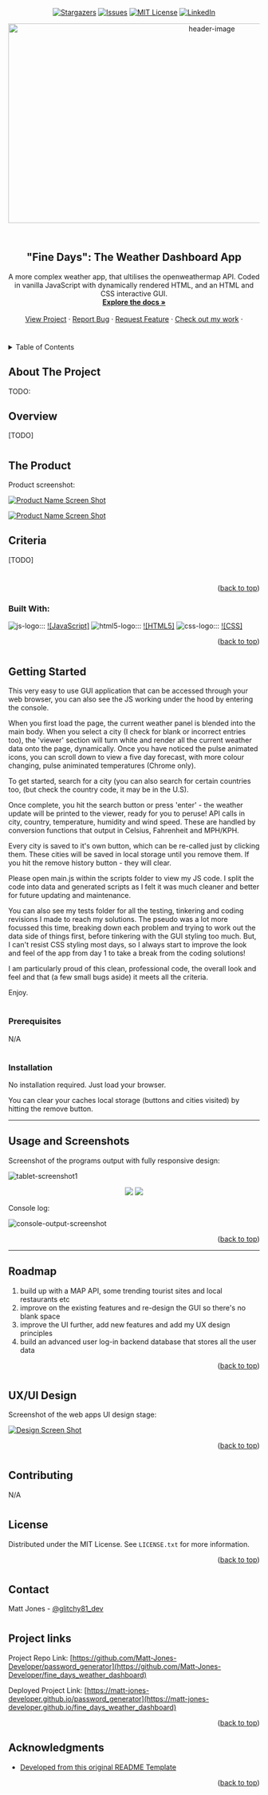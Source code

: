 
<!-- Readme top-->
<a name="readme-top"></a>

<!-- Project shields -->

<!-- centered shields -->

<span style="display:block" align="center" class="shields">

  [![Stargazers][stars-shield]][stars-url]
  [![Issues][issues-shield]][issues-url]
  [![MIT License][license-shield]][license-url]
  [![LinkedIn][linkedin-shield]][linkedin-url]

</span>

<!-- Readme Header -->

<div align="center">
  <img src="assets/images/screenshots/header.png" alt="header-image" width="800" height="400">
</div>


<!-- PROJECT LOGO -->
<br />
<div align="center">
  <a href="https://github.com/Matt-Jones-Developer/fine_days_weather_dashboard">
    <!-- <img src="assets/images/screenshots/logo-icon.png" alt="Logo" width="150" height="150"> -->
  </a>

#
<h2 align="center">"Fine Days": The Weather Dashboard App</h2>

  <p align="center">
    A more complex weather app, that ultilises the openweathermap API.
    Coded in vanilla JavaScript with dynamically rendered HTML, and an HTML and CSS interactive GUI.
    <br />
    <a href="https://github.com/Matt-Jones-Developer/fine_days_weather_dashboard/"><strong>Explore the docs »</strong></a>
    <br />
    <br />
    <a href="https://github.com/Matt-Jones-Developer/fine_days_weather_dashboard">View Project</a>
    ·
    <a href="https://github.com/Matt-Jones-Developer/fine_days_weather_dashboard/issues">Report Bug</a>
    ·
    <a href="https://github.com/Matt-Jones-Developer/fine_days_weather_dashboard/issues">Request Feature</a>
    ·
    <a href="https://github.com/Matt-Jones-Developer?tab=repositories">Check out my work</a>
    ·
  </p>
</div>

#

<!-- TABLE OF CONTENTS -->
<details>
  <summary>Table of Contents</summary>
  <ol>
    <li>
      <a href="#about-the-project">About The Project</a>
      <ul>
        <li><a href="#built-with">Built With</a></li>
      </ul>
    </li>
    <li>
      <a href="#getting-started">Getting Started</a>
      <ul>
        <li><a href="#prerequisites">Prerequisites</a></li>
        <li><a href="#installation">Installation</a></li>
      </ul>
    </li>
    <li><a href="#usage">Usage</a></li>
    <li><a href="#roadmap">Roadmap</a></li>
    <li><a href="#contributing">Contributing</a></li>
    <li><a href="#license">License</a></li>
    <li><a href="#contact">Contact</a></li>
    <li><a href="#acknowledgments">Acknowledgments</a></li>
  </ol>
</details>



<!-- ABOUT THE PROJECT -->
## About The Project

TODO:

## Overview
 
[TODO]

#

<!-- the product -->

## The Product

Product screenshot:

[![Product Name Screen Shot][product-screenshot]](https://github.com/Matt-Jones-Developer/fine_days_weather_dashboard)

[![Product Name Screen Shot][product-screenshot-2]](https://github.com/Matt-Jones-Developer/fine_days_weather_dashboard)


## Criteria


[TODO]
      


#

<p align="right">(<a href="#readme-top">back to top</a>)</p>


### Built With:

<!-- languages logos -->

![js-logo]::: [![JavaScript]][javascript-url] ![html5-logo]::: [![HTML5]][html5-url] ![css-logo]::: [![CSS]][css-url]



<p align="right">(<a href="#readme-top">back to top</a>)</p>

#

<!-- GETTING STARTED -->

## Getting Started

This very easy to use GUI application that can be accessed through your web browser, you can also see the JS working under the hood by entering the console.

When you first load the page, the current weather panel is blended into the main body.  When you select a city (I check for blank or incorrect entries too), the 'viewer' section will turn white and render all the current weather data onto the page, dynamically.
Once you have noticed the pulse animated icons, you can scroll down to view a five day forecast, with more colour changing, pulse animinated temperatures (Chrome only).  

To get started, search for a city (you can also search for certain countries too, (but check the country code, it may be in the U.S).

Once complete, you hit the search button or press 'enter' - the weather update will be printed to the viewer, ready for you to peruse!
API calls in city, country, temperature, humidity and wind speed.  These are handled by conversion functions that output in Celsius, Fahrenheit and MPH/KPH. 

Every city is saved to it's own button, which can be re-called just by clicking them. These cities will be saved in local storage until you remove them.  If you hit the remove history button - they will clear.

Please open main.js within the scripts folder to view my JS code. I split the code into data and generated scripts as I felt it was much cleaner and better for future updating and maintenance. 

You can also see my tests folder for all the testing, tinkering and coding revisions I made to reach my solutions.  The pseudo was  a lot more focussed this time, breaking down each problem and trying to work out the data side of things first, before tinkering with the GUI styling too much.  But, I can't resist CSS styling most days, so I always start to improve the look and feel of the app from day 1 to take a break from the coding solutions!

I am particularly proud of this clean, professional code, the overall look and feel and that (a few small bugs aside) it meets all the criteria.

Enjoy.

#
### Prerequisites

N/A

#

### Installation

No installation required.  Just load your browser. 

You can clear your caches local storage (buttons and cities visited) by hitting the remove button.


----------------------------------


<!-- USAGE EXAMPLES -->
## Usage and Screenshots

Screenshot of the programs output with
fully responsive design:

![tablet-screenshot1]

<!-- centered images -->
<div align="center">
<!-- ![mobile-screenshot1] ![mobile-screenshot2] -->
  <img src="assets/images/screenshots/mobile-screenshot1.png">
  <img src="assets/images/screenshots/mobile-screenshot2.png">
</div>

Console log:

![console-output-screenshot]

<p align="right">(<a href="#readme-top">back to top</a>)</p>

----------------------------------

<!-- ROADMAP -->
## Roadmap

1. build up with a MAP API, some trending tourist sites and local restaurants etc
2. improve on the existing features and re-design the GUI so there's no blank space 
3. improve the UI further, add new features and add my UX design principles 
4. build an advanced user log-in backend database that stores all the user data 

<p align="right">(<a href="#readme-top">back to top</a>)</p>

#

<!-- UX/UI DESIGN -->
## UX/UI Design

Screenshot of the web apps UI design stage:

[![Design Screen Shot][wireframe-screenshot]](https://github.com/Matt-Jones-Developer/fine_days_weather_dashboard)

<p align="right">(<a href="#readme-top">back to top</a>)</p>

#

<!-- CONTRIBUTING -->
## Contributing

N/A

#

<!-- LICENSE -->
## License

Distributed under the MIT License. See `LICENSE.txt` for more information.

<p align="right">(<a href="#readme-top">back to top</a>)</p>

#

<!-- CONTACT -->
## Contact

Matt Jones - [@glitchy81_dev](https://twitter.com/glitchy81_dev)

#

## Project links

Project Repo Link: [https://github.com/Matt-Jones-Developer/password_generator](https://github.com/Matt-Jones-Developer/fine_days_weather_dashboard)


Deployed Project Link: [https://matt-jones-developer.github.io/password_generator](https://matt-jones-developer.github.io/fine_days_weather_dashboard)

<p align="right">(<a href="#readme-top">back to top</a>)</p>



<!-- ACKNOWLEDGMENTS -->
## Acknowledgments

* [Developed from this original README Template](https://github.com/othneildrew/Best-README-Template)

<p align="right">(<a href="#readme-top">back to top</a>)</p>



<!-- MARKDOWN LINKS & IMAGES -->
<!-- https://www.markdownguide.org/basic-syntax/#reference-style-links -->
[contributors-shield]: https://img.shields.io/github/contributors/matt-jones-developer/fine_days_weather_dashboard.svg?style=for-the-badge
[contributors-url]: https://github.com/matt-jones-developer/password_generator/graphs/contributors
[forks-shield]: https://img.shields.io/github/forks/matt-jones-developer/fine_days_weather_dashboard.svg?style=for-the-badge
[forks-url]: https://github.com/Matt-Jones-Developer/password_generator/network/members
[stars-shield]: https://img.shields.io/github/stars/matt-jones-developer/fine_days_weather_dashboard.svg?style=for-the-badge
[stars-url]: https://matt-jones-developer.github.io/fine_days_weather_dashboard/stargazer
[issues-shield]: https://img.shields.io/github/issues/matt-jones-developer/fine_days_weather_dashboard.svg?style=for-the-badge
[issues-url]: https://github.com/Matt-Jones-Developer/fine_days_weather_dashboard/issues
[license-shield]: https://img.shields.io/github/license/matt-jones-developer/fine_days_weather_dashboard.svg?style=for-the-badge
[license-url]: https://github.com/Matt-Jones-Developer/fine_days_weather_dashboard/blob/main/LICENSE.txt
[linkedin-shield]: https://img.shields.io/badge/-LinkedIn-black.svg?style=for-the-badge&logo=linkedin&colorB=555
[linkedin-url]: www.linkedin.com/in/matt-jones-zx81
[product-screenshot]: assets/images/screenshots/app_screenshot.png
[product-screenshot-2]: assets/images/screenshots/app_screenshot_2.png
[product-screenshot-3]: assets/images/screenshots/app_screenshot_3.png
[product-screenshot-4]: assets/images/screenshots/app_screenshot_4.png
[console-output-screenshot]: assets/images/screenshots/console_output.png
[wireframe-screenshot]: ./assets/images/screenshots/wireframing_screenshot.png
[tablet-screenshot1]: ./assets/images/screenshots/ipad-screenshot.png
[mobile-screenshot1]: ./assets/images/screenshots/mobile-screenshot1.png
[mobile-screenshot2]: ./assets/images/screenshots/mobile-screenshot2.png
[javascript-url]: https://www.javascript.com
[html5-url]: https://html5.org/
[css-url]: https://www.w3.org/Style/CSS/Overview.en.html
[js-logo]: assets/images/logos/js.svg
[html5-logo]: assets/images/logos/html5.svg
[css-logo]: assets/images/logos/css3.svg

